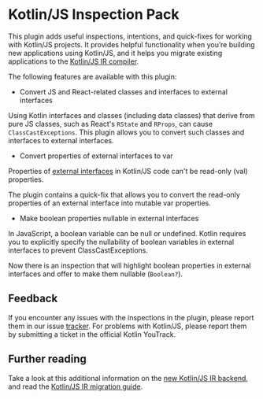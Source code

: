 # Kotlin/JS Inspection Pack

This plugin adds useful inspections, intentions, and quick-fixes for working with Kotlin/JS projects. It provides
helpful functionality when you’re building new applications using Kotlin/JS, and it helps you migrate existing
applications to the [Kotlin/JS IR compiler](https://kotlinlang.org/docs/js-ir-compiler.html).

The following features are available with this plugin:

* Convert JS and React-related classes and interfaces to external interfaces

Using Kotlin interfaces and classes (including data classes) that derive from pure JS classes, such as React's `RState`
and `RProps`, can cause `ClassCastExceptions`. This plugin allows you to convert such classes and interfaces to external
interfaces.

* Convert properties of external interfaces to var

Properties of [external interfaces](https://kotlinlang.org/docs/js-interop.html#external-interfaces) in Kotlin/JS code
can't be read-only (val) properties.

The plugin contains a quick-fix that allows you to convert the read-only properties of an external interface into
mutable var properties.

* Make boolean properties nullable in external interfaces

In JavaScript, a boolean variable can be null or undefined. Kotlin requires you to explicitly specify the nullability of
boolean variables in external interfaces to prevent ClassCastExceptions.

Now there is an inspection that will highlight boolean properties in external interfaces and offer to make them
nullable (`Boolean?`).

## Feedback

If you encounter any issues with the inspections in the plugin, please report them in our issue
[tracker](https://youtrack.jetbrains.com/newIssue?project=kt&draftId=25-3384480). For problems with Kotlin/JS, please
report them by submitting a ticket in the official Kotlin YouTrack.

## Further reading

Take a look at this additional information on
the [new Kotlin/JS IR backend](https://kotlinlang.org/docs/js-ir-compiler.html), and read the [Kotlin/JS IR migration
guide](https://kotlinlang.org/docs/js-ir-migration.html#convert-js-and-react-related-classes-and-interfaces-to-external-interfaces).
